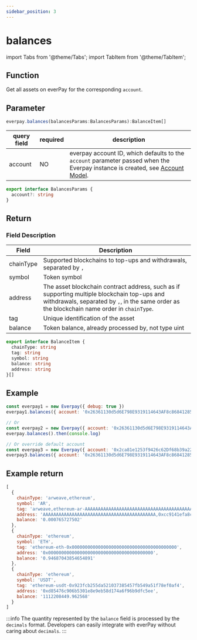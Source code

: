 ```yaml
---
sidebar_position: 3
---
```


# balances

import Tabs from '@theme/Tabs';
import TabItem from '@theme/TabItem';

## Function

Get all assets on everPay for the corresponding `account`.

## Parameter

```ts
everpay.balances(balancesParams:BalancesParams):BalanceItem[]
```

<Tabs>
<TabItem value="field" label="Parameters" default>

|query field|required|description|
|---|---|---|
|account|NO|everpay account ID, which defaults to the `account` parameter passed when the Everpay instance is created, see [Account Model](../../../dive/account-model.md).|

</TabItem>
<TabItem value="type" label="Type">

```ts
export interface BalancesParams {
  account?: string
}
```

</TabItem>
</Tabs>

## Return

<Tabs>
<TabItem value="field" label="Return Field" default>

### Field Description

|Field|Description|
|---|---|
|chainType|Supported blockchains to top-ups and withdrawals, separated by `,`|
|symbol|Token symbol|
|address|The asset blockchain contract address, such as if supporting multiple blockchain top-ups and withdrawals, separated by `,`, in the same order as the blockchain name order in `chainType`.|
|tag|Unique identification of the asset|
|balance|Token balance, already processed by, not type uint|

</TabItem>
<TabItem value="type" label="Return Type">

```ts
export interface BalanceItem {
  chainType: string
  tag: string
  symbol: string
  balance: string
  address: string
}[]
```

</TabItem>
</Tabs>

## Example

```js
const everpay1 = new Everpay({ debug: true })
everpay1.balances({ account: '0x26361130d5d6E798E9319114643AF8c868412859' }).then(console.log)

// Or
const everpay2 = new Everpay({ account: '0x26361130d5d6E798E9319114643AF8c868412859', debug: true })
everpay.balances().then(console.log)

// Or override default account
const everpay3 = new Everpay({ account: '0x2ca81e1253f9426c62Df68b39a22A377164eeC92', debug: true })
everpay3.balances({ account: '0x26361130d5d6E798E9319114643AF8c868412859' }).then(console.log)
```

## Example return

```js
[
  {
    chainType: 'arweave,ethereum',
    symbol: 'AR',
    tag: 'arweave,ethereum-ar-AAAAAAAAAAAAAAAAAAAAAAAAAAAAAAAAAAAAAAAAAAA,0x83ea4a2fe3ead9a7b204ab2d56cb0b81d71489c8',
    address: 'AAAAAAAAAAAAAAAAAAAAAAAAAAAAAAAAAAAAAAAAAAA,0xcc9141efa8c20c7df0778748255b1487957811be',
    balance: '0.000765727502'
  },
  {
    chainType: 'ethereum',
    symbol: 'ETH',
    tag: 'ethereum-eth-0x0000000000000000000000000000000000000000',
    address: '0x0000000000000000000000000000000000000000',
    balance: '0.94687043854654891'
  },
  {
    chainType: 'ethereum',
    symbol: 'USDT',
    tag: 'ethereum-usdt-0x923fcb255da521037385457fb549a51f78ef0af4',
    address: '0xd85476c906b5301e8e9eb58d174a6f96b9dfc5ee',
    balance: '1112208449.962568'
  }
]
```

:::info
The quantity represented by the `balance` field is processed by the `decimals` format. Developers can easily integrate with everPay without caring about `decimals`.
:::
